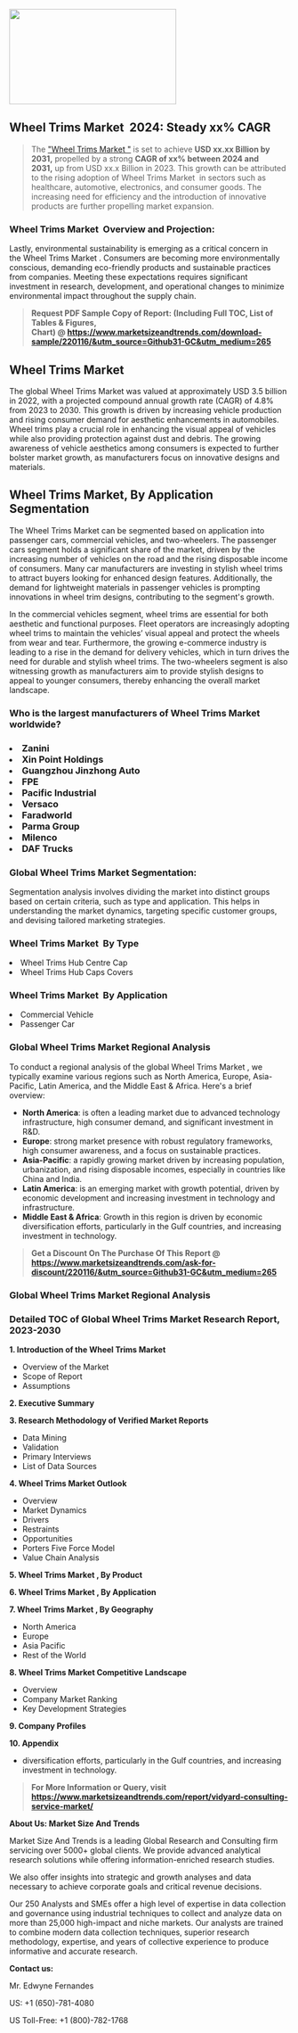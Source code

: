 <p><img class="alignnone size-medium wp-image-20088" src="https://ffe5etoiles.com/wp-content/uploads/2024/12/MST1-300x171.png" alt="" width="300" height="171" /></p><h2 id="ember46" class="ember-view reader-text-block__heading-2">Wheel Trims Market &nbsp;2024: Steady&nbsp;xx% CAGR</h2><blockquote id="ember47" class="ember-view reader-text-block__blockquote">The&nbsp;<a class="app-aware-link " href="https://www.marketsizeandtrends.com/download-sample/220116/&utm_source=Github31-GC&utm_medium=265" target="_blank" data-test-app-aware-link="">"Wheel Trims Market "</a>&nbsp;is set to achieve&nbsp;<strong>USD&nbsp;xx.xx&nbsp;Billion by 2031,</strong>&nbsp;propelled by a strong&nbsp;<strong>CAGR of&nbsp;xx% between 2024 and 2031,</strong>&nbsp;up from USD xx.x Billion in 2023. This growth can be attributed to the rising adoption of&nbsp;Wheel Trims Market &nbsp;in sectors such as healthcare, automotive, electronics, and consumer goods. The increasing need for efficiency and the introduction of innovative products are further propelling market expansion.</blockquote><h3 id="ember48" class="ember-view reader-text-block__heading-3">Wheel Trims Market &nbsp;Overview and Projection:</h3><p id="ember49" class="ember-view reader-text-block__paragraph">Lastly, environmental sustainability is emerging as a critical concern in the&nbsp;Wheel Trims Market . Consumers are becoming more environmentally conscious, demanding eco-friendly products and sustainable practices from companies. Meeting these expectations requires significant investment in research, development, and operational changes to minimize environmental impact throughout the supply chain.</p><blockquote id="ember50" class="ember-view reader-text-block__blockquote"><strong>Request PDF Sample Copy of Report: (Including Full TOC, List of Tables &amp; Figures, Chart)&nbsp;@&nbsp;<strong><a href="https://www.marketsizeandtrends.com/download-sample/220116/&utm_source=Github31-GC&utm_medium=265" target="_blank">https://www.marketsizeandtrends.com/download-sample/220116/&utm_source=Github31-GC&utm_medium=265</a></strong></strong></blockquote><h3 class=""><h2>Wheel Trims Market</h2><p>The global Wheel Trims Market was valued at approximately USD 3.5 billion in 2022, with a projected compound annual growth rate (CAGR) of 4.8% from 2023 to 2030. This growth is driven by increasing vehicle production and rising consumer demand for aesthetic enhancements in automobiles. Wheel trims play a crucial role in enhancing the visual appeal of vehicles while also providing protection against dust and debris. The growing awareness of vehicle aesthetics among consumers is expected to further bolster market growth, as manufacturers focus on innovative designs and materials.</p><h2>Wheel Trims Market, By Application Segmentation</h2><p>The Wheel Trims Market can be segmented based on application into passenger cars, commercial vehicles, and two-wheelers. The passenger cars segment holds a significant share of the market, driven by the increasing number of vehicles on the road and the rising disposable income of consumers. Many car manufacturers are investing in stylish wheel trims to attract buyers looking for enhanced design features. Additionally, the demand for lightweight materials in passenger vehicles is prompting innovations in wheel trim designs, contributing to the segment's growth.</p><p>In the commercial vehicles segment, wheel trims are essential for both aesthetic and functional purposes. Fleet operators are increasingly adopting wheel trims to maintain the vehicles’ visual appeal and protect the wheels from wear and tear. Furthermore, the growing e-commerce industry is leading to a rise in the demand for delivery vehicles, which in turn drives the need for durable and stylish wheel trims. The two-wheelers segment is also witnessing growth as manufacturers aim to provide stylish designs to appeal to younger consumers, thereby enhancing the overall market landscape.</p></h3><h3 id="" class="">Who is the largest manufacturers of&nbsp;Wheel Trims Market worldwide?</h3><h3 class=""></Li><Li>Zanini</Li><Li> Xin Point Holdings</Li><Li> Guangzhou Jinzhong Auto</Li><Li> FPE</Li><Li> Pacific Industrial</Li><Li> Versaco</Li><Li> Faradworld</Li><Li> Parma Group</Li><Li> Milenco</Li><Li> DAF Trucks</h3><h3 id="ember53" class="ember-view reader-text-block__heading-3">Global&nbsp;Wheel Trims Market Segmentation:</h3><p id="ember54" class="ember-view reader-text-block__paragraph">Segmentation analysis involves dividing the market into distinct groups based on certain criteria, such as type and application. This helps in understanding the market dynamics, targeting specific customer groups, and devising tailored marketing strategies.</p><h3 id="" class="">Wheel Trims Market &nbsp;By Type</h3><p></Li><Li>Wheel Trims Hub Centre Cap</Li><Li> Wheel Trims Hub Caps Covers</p><h3 id="" class="">Wheel Trims Market &nbsp;By Application</h3><p class=""></Li><Li>Commercial Vehicle</Li><Li> Passenger Car</p><h3 id="ember62" class="ember-view reader-text-block__heading-3">Global Wheel Trims Market Regional Analysis</h3><p id="ember63" class="ember-view reader-text-block__paragraph">To conduct a regional analysis of the global Wheel Trims Market , we typically examine various regions such as North America, Europe, Asia-Pacific, Latin America, and the Middle East &amp; Africa. Here's a brief overview:</p><ul><li><strong>North America</strong>: is often a leading market due to advanced technology infrastructure, high consumer demand, and significant investment in R&amp;D.</li><li><strong>Europe</strong>: strong market presence with robust regulatory frameworks, high consumer awareness, and a focus on sustainable practices.</li><li><strong>Asia-Pacific</strong>: a rapidly growing market driven by increasing population, urbanization, and rising disposable incomes, especially in countries like China and India.</li><li><strong>Latin America</strong>: is an emerging market with growth potential, driven by economic development and increasing investment in technology and infrastructure.</li><li><strong>Middle East &amp; Africa</strong>: Growth in this region is driven by economic diversification efforts, particularly in the Gulf countries, and increasing investment in technology.</li></ul><blockquote id="ember61" class="ember-view reader-text-block__blockquote"><strong>Get a Discount On The Purchase Of This Report @ <strong><a href="https://html-cleaner.com/" target="">https://www.marketsizeandtrends.com/ask-for-discount/220116/&utm_source=Github31-GC&utm_medium=265</a></strong></strong></blockquote><h3 id="ember62" class="ember-view reader-text-block__heading-3">Global Wheel Trims Market Regional Analysis</h3><h3 id="" class="">Detailed TOC of Global Wheel Trims Market Research Report, 2023-2030</h3><p id="" class=""><strong>1. Introduction of the Wheel Trims Market </strong></p><ul><li>Overview of the Market</li><li>Scope of Report</li><li>Assumptions</li></ul><p id="" class=""><strong>2. Executive Summary</strong></p><p id="" class=""><strong>3. Research Methodology of Verified Market Reports</strong></p><ul><li>Data Mining</li><li>Validation</li><li>Primary Interviews</li><li>List of Data Sources</li></ul><p id="" class=""><strong>4. Wheel Trims Market Outlook</strong></p><ul><li>Overview</li><li>Market Dynamics</li><li>Drivers</li><li>Restraints</li><li>Opportunities</li><li>Porters Five Force Model</li><li>Value Chain Analysis</li></ul><p id="" class=""><strong>5. Wheel Trims Market , By Product</strong></p><p id="" class=""><strong>6. Wheel Trims Market , By Application</strong></p><p id="" class=""><strong>7. Wheel Trims Market , By Geography</strong></p><ul><li>North America</li><li>Europe</li><li>Asia Pacific</li><li>Rest of the World</li></ul><p id="" class=""><strong>8. Wheel Trims Market Competitive Landscape</strong></p><ul><li>Overview</li><li>Company Market Ranking</li><li>Key Development Strategies</li></ul><p id="" class=""><strong>9. Company Profiles</strong></p><p id="" class=""><strong>10. Appendix</strong></p><ul><li>diversification efforts, particularly in the Gulf countries, and increasing investment in technology.</li></ul><blockquote id="ember65" class="ember-view reader-text-block__blockquote"><strong>For More Information or Query, visit <strong><strong><a href="https://html-cleaner.com/" target="">https://www.marketsizeandtrends.com/report/vidyard-consulting-service-market/</a></strong></strong></strong></blockquote><p id="" class=""><strong>About Us: Market Size And Trends</strong></p><p id="" class="">Market Size And Trends is a leading Global Research and Consulting firm servicing over 5000+ global clients. We provide advanced analytical research solutions while offering information-enriched research studies.</p><p id="" class="">We also offer insights into strategic and growth analyses and data necessary to achieve corporate goals and critical revenue decisions.</p><p id="" class="">Our 250 Analysts and SMEs offer a high level of expertise in data collection and governance using industrial techniques to collect and analyze data on more than 25,000 high-impact and niche markets. Our analysts are trained to combine modern data collection techniques, superior research methodology, expertise, and years of collective experience to produce informative and accurate research.</p><p id="" class=""><strong>Contact us:</strong></p><p id="" class="">Mr. Edwyne Fernandes</p><p id="" class="">US: +1 (650)-781-4080</p><p id="" class="">US Toll-Free: +1 (800)-782-1768</p>
